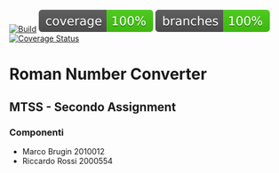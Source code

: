 [![Build](https://github.com/MTSS2023/MTSS_2/actions/workflows/build.yml/badge.svg)](https://github.com/MTSS2023/MTSS_2/actions/workflows/build.yml) 
![coverage](.github/badges/jacoco.svg)
![branches_coverage](.github/badges/branches.svg)
[![Coverage Status](https://coveralls.io/repos/github/MTSS2023/MTSS_2/badge.svg?branch=master&service=github)](https://coveralls.io/github/MTSS2023/MTSS_2?branch=master)

# Roman Number Converter

## MTSS - Secondo Assignment
### Componenti 
- Marco Brugin 2010012
- Riccardo Rossi 2000554
